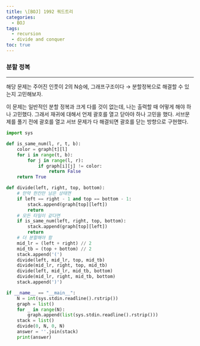 ```yaml
---
title: \[BOJ] 1992 쿼드트리
categories: 
  - BOJ
tags: 
  - recursion
  - divide and conquer
toc: true
---
```


### 분할 정복

---

해당 문제는 주어진 인풋이 2의 N승에, 그래프구조이다 → 분할정복으로 해결할 수 있는지 고민해보자.

이 문제는 일반적인 분할 정복과 크게 다를 것이 없는데, 나는 출력할 때 어떻게 해야 하나 고민했다. 그래서 재귀에 대해서 언제 괄호를 열고 닫아야 하나 고민을 했다. 서브문제를 풀기 전에 괄호를 열고 서브 문제가 다 해결되면 괄호를 닫는 방향으로 구현했다.

```python
import sys

def is_same_num(l, r, t, b):
    color = graph[t][l]
    for i in range(t, b):
        for j in range(l, r):
            if graph[i][j] != color:
                return False
    return True

def divide(left, right, top, bottom):
    # 만약 한칸만 남은 상태면
    if left == right - 1 and top == bottom - 1:
        stack.append(graph[top][left])
        return
    # 모든 타일이 같다면
    if is_same_num(left, right, top, bottom):
        stack.append(graph[top][left])
        return
    # 더 분할해야 함
    mid_lr = (left + right) // 2
    mid_tb = (top + bottom) // 2
    stack.append('(')
    divide(left, mid_lr, top, mid_tb)
    divide(mid_lr, right, top, mid_tb)
    divide(left, mid_lr, mid_tb, bottom)
    divide(mid_lr, right, mid_tb, bottom)
    stack.append(')')

if __name__ == "__main__":
    N = int(sys.stdin.readline().rstrip())
    graph = list()
    for _ in range(N):
        graph.append(list(sys.stdin.readline().rstrip()))
    stack = list()
    divide(0, N, 0, N)
    answer = ''.join(stack)
    print(answer)
```